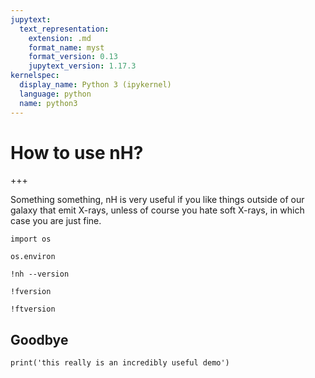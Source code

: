 ```yaml
---
jupytext:
  text_representation:
    extension: .md
    format_name: myst
    format_version: 0.13
    jupytext_version: 1.17.3
kernelspec:
  display_name: Python 3 (ipykernel)
  language: python
  name: python3
---
```


# How to use nH?

+++

Something something, nH is very useful if you like things outside of our galaxy that emit X-rays, unless of course you hate soft X-rays, in which case you are just fine.

```{code-cell}
import os
```

```{code-cell}
os.environ
```


```{code-cell} ipython3
!nh --version
```

```{code-cell} ipython3
!fversion
```

```{code-cell} ipython3
!ftversion
```

## Goodbye

```{code-cell} ipython3
print('this really is an incredibly useful demo')
```

